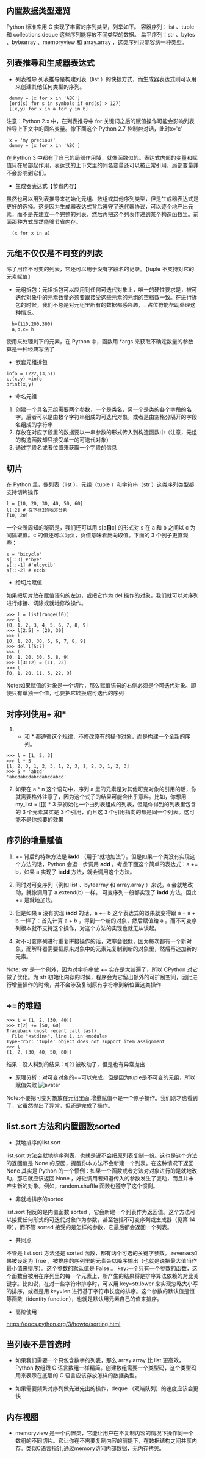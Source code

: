 ## 内置数据类型速览
Python 标准库用 C 实现了丰富的序列类型，列举如下。
容器序列：list 、tuple 和 collections.deque 这些序列能存放不同类型的数据。
扁平序列：str 、bytes 、bytearray 、memoryview 和 array.array ，这类序列只能容纳一种类型。

## 列表推导和生成器表达式
+ 列表推导
列表推导是构建列表（list ）的快捷方式，而生成器表达式则可以用来创建其他任何类型的序列。
```
 dummy = [x for x in 'ABC']
 [ord(s) for s in symbols if ord(s) > 127]
 [(x,y) for x in a for y in b]
```


注意：Python 2.x 中，在列表推导中 for 关键词之后的赋值操作可能会影响列表推导上下文中的同名变量。像下面这个 Python 2.7 控制台对话，此时x='c'
```
 x = 'my precious'
 dummy = [x for x in 'ABC']
```
在 Python 3 中都有了自己的局部作用域，就像函数似的。表达式内部的变量和赋值只在局部起作用，表达式的上下文里的同名变量还可以被正常引用，局部变量并不会影响到它们。

+ 生成器表达式【节省内存】

虽然也可以用列表推导来初始化元组、数组或其他序列类型，但是生成器表达式是更好的选择。这是因为生成器表达式背后遵守了迭代器协议，可以逐个地产出元素，而不是先建立一个完整的列表，然后再把这个列表传递到某个构造函数里。前面那种方式显然能够节省内存。

```
  (x for x in a)
```


## 元组不仅仅是不可变的列表

除了用作不可变的列表，它还可以用于没有字段名的记录。【tuple 不支持对它的元素赋值】

+ 元组拆包：元祖拆包可以应用到任何可迭代对象上，唯一的硬性要求是，被可迭代对象中的元素数量必须要跟接受这些元素的元组的空档数一致。在进行拆包的时候，我们不总是对元组里所有的数据都感兴趣，_ 占位符能帮助处理这种情况。

```
  h=(110,200,300)
  a,b,c= h
```

使用来处理剩下的元素，在 Python 中，函数用 *args 来获取不确定数量的参数算是一种经典写法了

+ 嵌套元组拆包

```
info = (222,(3,5))
c,(x,y) =info
print(x,y)
```

+ 命名元祖

1. 创建一个具名元组需要两个参数，一个是类名，另一个是类的各个字段的名字。后者可以是由数个字符串组成的可迭代对象，或者是由空格分隔开的字段名组成的字符串
2. 存放在对应字段里的数据要以一串参数的形式传入到构造函数中（注意，元组的构造函数却只接受单一的可迭代对象）
3. 通过字段名或者位置来获取一个字段的信息


## 切片

在 Python 里，像列表（list ）、元组（tuple ）和字符串（str ）这类序列类型都支持切片操作

```
l = [10, 20, 30, 40, 50, 60]
l[:2] # 在下标2的地方分割
[10, 20]
```

一个众所周知的秘密是，我们还可以用 s[a:b:c] 的形式对 s 在 a 和 b 之间以 c 为间隔取值。c 的值还可以为负，负值意味着反向取值。下面的 3 个例子更直观些：

```
s = 'bicycle'
s[::3] #'bye'
s[::-1] #'elcycib'
s[::-2] # eccb'
```

* 给切片赋值

如果把切片放在赋值语句的左边，或把它作为 del 操作的对象，我们就可以对序列进行嫁接、切除或就地修改操作。

```
>>> l = list(range(10))
>>> l
[0, 1, 2, 3, 4, 5, 6, 7, 8, 9]
>>> l[2:5] = [20, 30]
>>> l
[0, 1, 20, 30, 5, 6, 7, 8, 9]
>>> del l[5:7]
>>> l
[0, 1, 20, 30, 5, 8, 9]
>>> l[3::2] = [11, 22]
>>> l
[0, 1, 20, 11, 5, 22, 9]
```
Note:如果赋值的对象是一个切片，那么赋值语句的右侧必须是个可迭代对象。即便只有单独一个值，也要把它转换成可迭代的序列

## 对序列使用+ 和*

1. + 和 * 都遵循这个规律，不修改原有的操作对象，而是构建一个全新的序列。
```
>>> l = [1, 2, 3]
>>> l * 5
[1, 2, 3, 1, 2, 3, 1, 2, 3, 1, 2, 3, 1, 2, 3]
>>> 5 * 'abcd'
'abcdabcdabcdabcdabcd'
```

2. 如果在 a * n 这个语句中，序列 a 里的元素是对其他可变对象的引用的话，你就需要格外注意了，因为这个式子的结果可能会出乎意料。比如，你想用 my_list = [[]] * 3 来初始化一个由列表组成的列表，但是你得到的列表里包含的 3 个元素其实是 3 个引用，而且这 3 个引用指向的都是同一个列表。这可能不是你想要的效果

## 序列的增量赋值

1. += 背后的特殊方法是 __iadd__ （用于“就地加法”）。但是如果一个类没有实现这个方法的话，Python 会退一步调用 __add__ 。考虑下面这个简单的表达式：a += b，如果 a 实现了 __iadd__ 方法，就会调用这个方法。

2. 同时对可变序列（例如 list 、bytearray 和 array.array ）来说，a 会就地改动，就像调用了 a.extend(b) 一样。
可变序列一般都实现了 __iadd__ 方法，因此 += 是就地加法。

3. 但是如果 a 没有实现 __iadd__ 的话，a += b 这个表达式的效果就变得跟 a = a + b 一样了：首先计算 a + b ，得到一个新的对象，然后赋值给 a 。而不可变序列根本就不支持这个操作，对这个方法的实现也就无从谈起。

4. 对不可变序列进行重复拼接操作的话，效率会很低，因为每次都有一个新对象，而解释器需要把原来对象中的元素先复制到新的对象里，然后再追加新的元素。

Note: str 是一个例外，因为对字符串做 += 实在是太普遍了，所以 CPython 对它做了优化。为 str 初始化内存的时候，程序会为它留出额外的可扩展空间，因此进行增量操作的时候，并不会涉及复制原有字符串到新位置这类操作

## +=的难题

```
>>> t = (1, 2, [30, 40])
>>> t[2] += [50, 60]
Traceback (most recent call last):
  File "<stdin>", line 1, in <module>
TypeError: 'tuple' object does not support item assignment
>>> t
(1, 2, [30, 40, 50, 60])
```

结果：没人料到的结果：t[2] 被改动了，但是也有异常抛出

+ 原理分析：对可变对象的+=可以完成，但是因为tuple是不可变的元组，所以赋值失败
![avatar](images/1.jpg)


Note:不要把可变对象放在元组里面,增量赋值不是一个原子操作。我们刚才也看到了，它虽然抛出了异常，但还是完成了操作。

## list.sort 方法和内置函数sorted

* 就地排序的list.sort

list.sort 方法会就地排序列表，也就是说不会把原列表复制一份。这也是这个方法的返回值是 None 的原因，提醒你本方法不会新建一个列表。在这种情况下返回 None 其实是 Python 的一个惯例：如果一个函数或者方法对对象进行的是就地改动，那它就应该返回 None ，好让调用者知道传入的参数发生了变动，而且并未产生新的对象。例如，random.shuffle 函数也遵守了这个惯例。

* 非就地排序的sorted

list.sort 相反的是内置函数 sorted ，它会新建一个列表作为返回值。这个方法可以接受任何形式的可迭代对象作为参数，甚至包括不可变序列或生成器（见第 14 章）。而不管 sorted 接受的是怎样的参数，它最后都会返回一个列表。

* 共同点

不管是 list.sort 方法还是 sorted 函数，都有两个可选的关键字参数。
reverse:如果被设定为 True ，被排序的序列里的元素会以降序输出（也就是说把最大值当作最小值来排序）。这个参数的默认值是 False 。
key:一个只有一个参数的函数，这个函数会被用在序列里的每一个元素上，所产生的结果将是排序算法依赖的对比关键字。比如说，在对一些字符串排序时，可以用 key=str.lower 来实现忽略大小写的排序，或者是用 key=len 进行基于字符串长度的排序。这个参数的默认值是恒等函数（identity function），也就是默认用元素自己的值来排序。

* 高阶使用

https://docs.python.org/3/howto/sorting.html

## 当列表不是首选时

- 如果我们需要一个只包含数字的列表，那么 array.array 比 list 更高效，Python 数组跟 C 语言数组一样精简。创建数组需要一个类型码，这个类型码用来表示在底层的 C 语言应该存放怎样的数据类型。

- 如果需要频繁对序列做先进先出的操作，deque （双端队列）的速度应该会更快

## 内存视图

- memoryview 是一个内置类，它能让用户在不复制内容的情况下操作同一个数组的不同切片。它让你在不需要复制内容的前提下，在数据结构之间共享内存。类似C语言指针,通过memory访问内部数据，无内存拷贝。